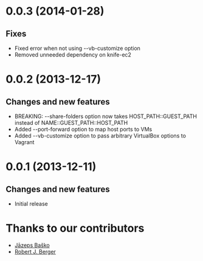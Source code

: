 # 0.0.3 (2014-01-28)

## Fixes

* Fixed error when not using --vb-customize option
* Removed unneeded dependency on knife-ec2


# 0.0.2 (2013-12-17)

## Changes and new features

* BREAKING: --share-folders option now takes HOST_PATH::GUEST_PATH instead of NAME::GUEST_PATH::HOST_PATH
* Added --port-forward option to map host ports to VMs
* Added --vb-customize option to pass arbitrary VirtualBox options to Vagrant


# 0.0.1 (2013-12-11)

## Changes and new features

* Initial release


# Thanks to our contributors

* [Jāzeps Baško](https://github.com/jbasko)
* [Robert J. Berger](https://github.com/rberger)
